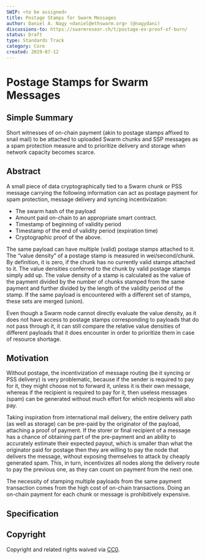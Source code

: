 ```yaml
---
SWIP: <to be assigned>
title: Postage Stamps for Swarm Messages
author: Daniel A. Nagy <daniel@ethswarm.org> (@nagydani)
discussions-to: https://swarmresear.ch/t/postage-ex-proof-of-burn/
status: Draft
type: Standards Track
category: Core
created: 2019-07-12
---
```


<!--You can leave these HTML comments in your merged SWIP and delete the visible duplicate text guides, they will not appear and may be helpful to refer to if you edit it again. This is the suggested template for new SWIPs. Note that a SWIP number will be assigned by an editor. When opening a pull request to submit your SWIP, please use an abbreviated title in the filename, `SWIP-draft_title_abbrev.md`. The title should be 44 characters or less.-->

# Postage Stamps for Swarm Messages

## Simple Summary
<!--"If you can't explain it simply, you don't understand it well enough." Provide a simplified and layman-accessible explanation of the SWIP.-->
Short witnesses of on-chain payment (akin to postage stamps affixed to snail mail) to be attached to uploaded Swarm chunks and 
SSP messages as a spam protection measure and to prioritize delivery and storage when network capacity becomes scarce.

## Abstract
<!--A short (~200 word) description of the technical issue being addressed.-->

A small piece of data cryptographically tied to a Swarm chunk or PSS message carrying the following information can act as 
postage payment for spam protection, message delivery and syncing incentivization:

 * The swarm hash of the payload
 * Amount paid on-chain to an appropriate smart contract.
 * Timestamp of beginning of validity period
 * Timestamp of the end of validity period (expiration time)
 * Cryptographic proof of the above.

The same payload can have multiple (valid) postage stamps attached to it. The “value density” of a postage stamp is measured in 
wei/second/chunk. By definition, it is zero, if the chunk has no currently valid stamps attached to it. The value densities 
conferred to the chunk by valid postage stamps simply add up. The value density of a stamp is calculated as the value of the 
payment divided by the number of chunks stamped from the same payment and further divided by the length of the validity period of 
the stamp. If the same payload is encountered with a different set of stamps, these sets are merged (union).

Even though a Swarm node cannot directly evaluate the value density, as it does not have access to postage stamps corresponding to
payloads that do not pass through it, it can still compare the relative value densities of different payloads that it does encounter
in order to prioritize them in case of resource shortage.

## Motivation
<!--The motivation is critical for SWIPs that want to change the Swarm protocol. It should clearly explain why the existing protocol specification is inadequate to address the problem that the SWIP solves. SWIP submissions without sufficient motivation may be rejected outright.-->

Without postage, the incentivization of message routing (be it syncing or PSS delivery) is very problematic, because if the 
sender is required to pay for it, they might choose not to forward it, unless it is their own message, whereas if the recipient is 
required to pay for it, then useless messages (spam) can be generated without much effort for which recipients will also pay.

Taking inspiration from international mail delivery, the entire delivery path (as well as storage) can be pre-paid by the 
originator of the payload, attaching a proof of payment. If the storer or final recipient of a message has a chance of obtaining 
part of the pre-payment and an ability to accurately estimate their expected payout, which is smaller than what the originator 
paid for postage then they are willing to pay the node that delivers the message, without exposing themselves to attack by 
cheaply generated spam. This, in turn, incentivizes all nodes along the delivery route to pay the previous one, as they can count on 
payment from the next one.

The necessity of stamping multiple payloads from the same payment transaction comes from the high cost of on-chain transactions. 
Doing an on-chain payment for each chunk or message is prohibitively expensive.

## Specification
<!--The technical specification should describe the syntax and semantics of any new feature. The specification should be detailed enough to allow competing, interoperable implementations for the current Swarm platform and future client implementations.

Nodes participating in the same postage system are configured to reference the same contract on the same blockchain. This contract
*must* have an accessor call with the following ABI signature:
```json
{
  "name": "postage",
  "type": "function",
  "inputs": [
    {
      "name": "payloadHash",
      "type": "uint256"
    },
    {
      "name": "postagePaid",
      "type": "uint256"
    },
    {
      "name": "beginValidity",
      "type": "uint256"
    },
    {
      "name": "endValidity",
      "type": "uint256"
    },
    {
      "name": "witness",
      "type": "bytes"
    }
  ],
  "outputs": [
    {
      "name": "",
      "type": "bool"
    }
  ]
}
```

This accessor method returns `true` iff the proof embodied by `witness` checks out for all other arguments within the claimed 
validity period, i.e. when `block.timestamp` (the output of `TIMESTAMP` EVM opcode) is between `beginValidity` (inclusive) and 
`endValidity`, (exclusive). Outside of the validity period, the return value is undefined.

The binary serialization of the postage stamp consists of a single 5-element array containing the arguments in the same order.

## Rationale
<!--The rationale fleshes out the specification by describing what motivated the design and why particular design decisions were made. It should describe alternate designs that were considered and related work, e.g. how the feature is supported in other languages. The rationale may also provide evidence of consensus within the community, and should discuss important objections or concerns raised during discussion.-->

## Copyright
Copyright and related rights waived via [CC0](https://creativecommons.org/publicdomain/zero/1.0/).

